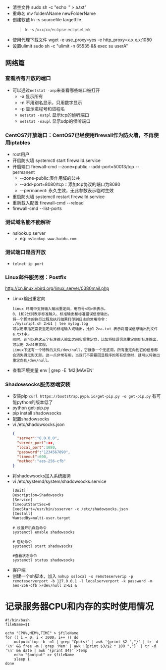 * 清空文件 sudo sh -c "echo '' > a.txt"
* 重命名 mv folderAName newFolderName
* 创建软链 ln -s sourcefile targetfile
    > ln -s /xxx/xx/eclipse eclipseLink
* 使用代理下载文件 wget -e use_proxy=yes -e http_proxy=x.x.x.x:1080
* 设置ulimit sudo sh -c "ulimit -n 65535 && exec su userA"
## 网络篇
### 查看所有开放的端口
* 可以通过`netstat -anp`来查看哪些端口被打开
    * -a 显示所有
    * -n 不用别名显示，只用数字显示
    * -p 显示进程号和进程名
    * `netstat -natpl` 显示tcp的侦听端口
    * `netstat -naupl` 显示udp的侦听端口
### CentOS7开放端口：CentOS7已经使用firewall作为防火墙，不再使用iptables
* root用户
* 开启防火墙 systemctl start firewalld.service
* 开启端口 firewall-cmd --zone=public --add-port=50013/tcp --permanent
    * --zone-public:表作用域的公共
    * --add-port=8080/tcp：添加tcp协议的端口为8080
    * --permanent: 永久生效，无此参数表示临时生效
* 重启防火墙 systemctl restart firewalld.service
* 重新载入配置 firewall-cmd --reload
* firewall-cmd --list-ports

### 测试域名能不能解析
* nslookup server
    * eg: `nslookup www.baidu.com`

### 测试端口是否开放
* `telnet ip port`

### Linux邮件服务器：Postfix
http://cn.linux.vbird.org/linux_server/0380mail.php

* Linux输出重定向
    ```
    linux 环境中支持输入输出重定向，用符号<和>来表示。
    0、1和2分别表示标准输入、标准输出和标准错误信息输出，
    将一个脚本的执行过程及执行结果打印到日志的常用命令：
    ./myscript.sh 2>&1 | tee mylog.log
    可以用来指定需要重定向的标准输入或输出，比如 2>a.txt 表示将错误信息输出到文件a.txt中。
    同时，还可以在这三个标准输入输出之间实现重定向，比如将错误信息重定向到标准输出，可以用 2>&1来实现。
    Linux下还有一个特殊的文件/dev/null，它就像一个无底洞，所有重定向到它的信息都会消失得无影无踪。这一点非常有用，当我们不需要回显程序的所有信息时，就可以将输出重定向到/dev/null。
    ```
* 查看环境变量 env | grep -E 'M2|MAVEN'

### Shadowsocks服务器端安装
* 安装pip `curl https://bootstrap.pypa.io/get-pip.py -o get-pip.py` 有可能python的版本低了
* python get-pip.py
* pip install shadowsocks
* 配置shadowsocks
* vi /etc/shadowsocks.json
  ```json
  {
    "server":"0.0.0.0",
    "server_port":xx,
    "local_port":1080,
    "password":"1234567890",
    "timeout":600,
    "method":"aes-256-cfb"
  }
  ```
* 将shadowsocks加入系统服务
* vi /etc/systemd/system/shadowsocks.service
  ```xml
  [Unit]
  Description=Shadowsocks
  [Service]
  TimeoutStartSec=0
  ExecStart=/usr/bin/ssserver -c /etc/shadowsocks.json
  [Install]
  WantedBy=multi-user.target
  ```
  ```shell
  # 设置开机自启命令
  systemctl enable shadowsocks

  # 启动命令
  systemctl start shadowsocks

  #查看状态命令
  systemctl status shadowsocks
  ```
* 客户端
* 创建一个sh脚本，加入 `nohup sslocal -s remoteserverip -p remoteserverport -b 127.0.0.1 -l localserverport -k password -m aes-256-cfb >/dev/null 2>&1 &`

# 记录服务器CPU和内存的实时使用情况
```shell
#!/bin/bash
fileName=$1

echo "CPU%,MEM%,TIME" > $fileName
for (( i = 0; i < 3000; i++ )) do
    output=`top -b -n1 | grep "Cpu(s)" | awk '{print $2 ","}' | tr -d '\n' && free -m | grep 'Mem' | awk '{print $3/$2 * 100 ","}' | tr -d '\n' && date | awk '{print $4}'`>temp
    echo "$output" >> $fileName
    sleep 1
done
```
